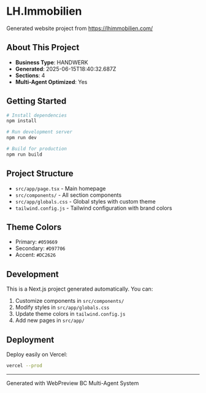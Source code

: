 # LH.Immobilien

Generated website project from https://lhimmobilien.com/

## About This Project

- **Business Type**: HANDWERK
- **Generated**: 2025-06-15T18:40:32.687Z
- **Sections**: 4
- **Multi-Agent Optimized**: Yes

## Getting Started

```bash
# Install dependencies
npm install

# Run development server
npm run dev

# Build for production
npm run build
```

## Project Structure

- `src/app/page.tsx` - Main homepage
- `src/components/` - All section components
- `src/app/globals.css` - Global styles with custom theme
- `tailwind.config.js` - Tailwind configuration with brand colors

## Theme Colors

- Primary: `#059669`
- Secondary: `#D97706`
- Accent: `#DC2626`

## Development

This is a Next.js project generated automatically. You can:

1. Customize components in `src/components/`
2. Modify styles in `src/app/globals.css`
3. Update theme colors in `tailwind.config.js`
4. Add new pages in `src/app/`

## Deployment

Deploy easily on Vercel:

```bash
vercel --prod
```

---

Generated with WebPreview BC Multi-Agent System